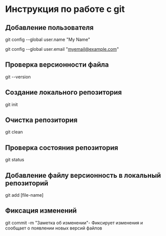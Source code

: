 # Инструкция по работе с git

## Добавление пользователя
git config --global user.name "My Name"

git config --global user.email "myemail@example.com"

## Проверка версионности файла
git --version
## Создание локального репозитория
git init
## Очистка репозитория
git clean
## Проверка состояния репозитория
git status
## Добавление файлу версионность в локальный репозиторий
git add [file-name]
## Фиксация изменений
git commit -m "Заметка об изменении"- Фиксирует изменения и сообщает о появлении новых версий файлов
